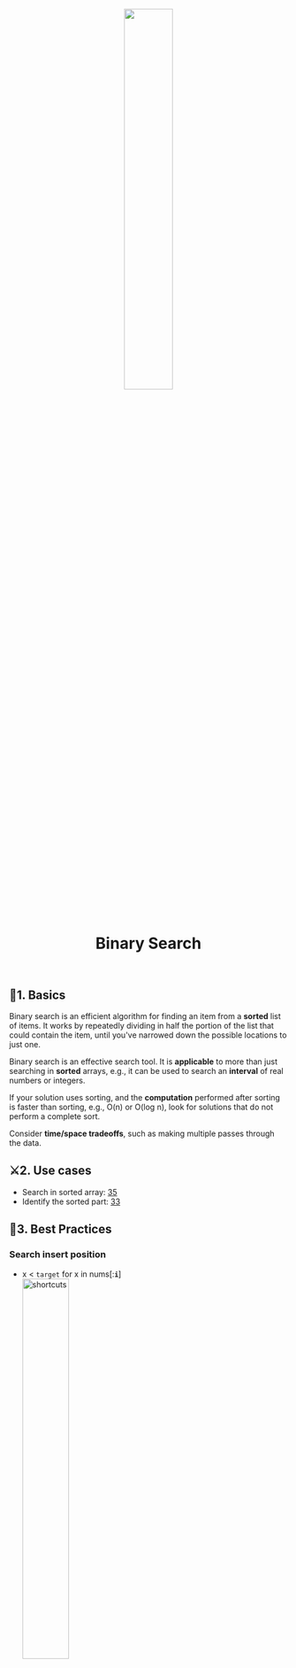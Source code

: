 
<h1 align="center">
<br>
  <img src="https://i.imgur.com/7Wh8Jm3.gif"Aogrithms with Illustration" width=42%">
  <br>
    <br>
Binary Search
</sup>  <br><br>
</h1>


## 📝1. Basics

Binary search is an efficient algorithm for finding an item from a **sorted** list of items. It works by repeatedly dividing in half the portion of the list that could contain the item, until you've narrowed down the possible locations to just one. 

Binary search is an effective search tool. It is **applicable** to more than just searching in **sorted** arrays, e.g., it can be used to search an **interval** of real numbers or integers.

If your solution uses sorting, and the **computation** performed after sorting is faster than sorting, e.g., O(n) or O(log n), look for 
solutions that do not perform a complete sort.

Consider **time/space tradeoffs**, such as making multiple passes through the data.


## ⚔️2. Use cases

* Search in sorted array: [35](https://leetcode.com/problems/search-insert-position/) 
* Identify the sorted part: [33](https://leetcode.com/problems/search-in-rotated-sorted-array/)

## 🤺3. Best Practices

### Search insert position

* x < `target` for x in nums[:**`i`**]<br><img src="https://i.imgur.com/uIf4WS9.png" alt="shortcuts" width="42%"/>

``` python
def get_insert_pos(nums: List[int], target: int) -> int:
    return bisect.bisect_left(nums, target)
```


## 😈4. More training


* [33. Search in Rotated Sorted Array](https://leetcode.com/problems/search-in-rotated-sorted-array/) 🌟
* [35. Search Insert Position](https://leetcode.com/problems/search-insert-position/) 👾
* [300. Longest Increasing Subsequence](https://leetcode.com/problems/longest-increasing-subsequence/)👻
* [354. Russian Doll Envelopes](https://leetcode.com/problems/russian-doll-envelopes/)👹
* [81. Search in Rotated Sorted Array II](https://leetcode.com/problems/search-in-rotated-sorted-array-ii/)

## 💬5. Explanation 

* Given an arbitrary collection of n keys, the only way to determine if a search key is present is by examining each element. This has O(n) time complexity. Fundamentally, binary search is a **natural elimination-based strategy** for searching a **sorted** array. The idea is to eliminate half the keys from consideration by keeping the keys in sorted order. If the search key is not equal to the middle element of the array, one of the two sets of keys to the left and to the right of the middle element can be eliminated from further consideration.

## ⚠️6. FAQs 

**Q: Is there are API that do binary search without building wheels by yourself?**

A: [Python API: bisect](https://repl.it/@WillWang42/8-6-bisect)

**Q: What are the pitfalls in implementing binary search?**

A: Here are some [I can think of](https://stackoverflow.com/questions/504335/what-are-the-pitfalls-in-implementing-binary-search):

* **Off-by-one errors**, when determining the boundary of the next interval
* **Handling of duplicate items**, if you are suppose to return the first equal item in the array but instead returned a subsequent equal item
* **Numerical underflows/overflows** when computing indices, with huge arrays
* **Recursive vs non-recursive implementation**, a design choice you should consider